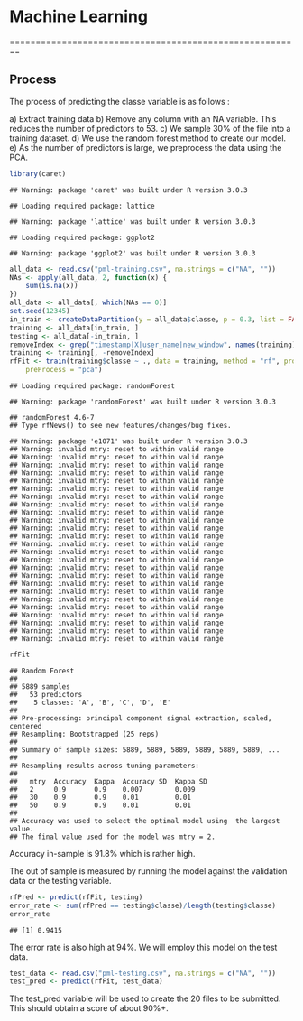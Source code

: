 # Machine Learning
========================================================

## Process 

The process of predicting the classe variable is as follows :

a) Extract training data
b) Remove any column with an NA variable. This reduces the number of predictors to 53.
c) We sample 30% of the file into a training dataset.
d) We use the random forest method to create our model.
e) As the number of predictors is large, we preprocess the data using the PCA.


```r
library(caret)
```

```
## Warning: package 'caret' was built under R version 3.0.3
```

```
## Loading required package: lattice
```

```
## Warning: package 'lattice' was built under R version 3.0.3
```

```
## Loading required package: ggplot2
```

```
## Warning: package 'ggplot2' was built under R version 3.0.3
```

```r
all_data <- read.csv("pml-training.csv", na.strings = c("NA", ""))
NAs <- apply(all_data, 2, function(x) {
    sum(is.na(x))
})
all_data <- all_data[, which(NAs == 0)]
set.seed(12345)
in_train <- createDataPartition(y = all_data$classe, p = 0.3, list = FALSE)
training <- all_data[in_train, ]
testing <- all_data[-in_train, ]
removeIndex <- grep("timestamp|X|user_name|new_window", names(training))
training <- training[, -removeIndex]
rfFit <- train(training$classe ~ ., data = training, method = "rf", prox = TRUE, 
    preProcess = "pca")
```

```
## Loading required package: randomForest
```

```
## Warning: package 'randomForest' was built under R version 3.0.3
```

```
## randomForest 4.6-7
## Type rfNews() to see new features/changes/bug fixes.
```

```
## Warning: package 'e1071' was built under R version 3.0.3
## Warning: invalid mtry: reset to within valid range
## Warning: invalid mtry: reset to within valid range
## Warning: invalid mtry: reset to within valid range
## Warning: invalid mtry: reset to within valid range
## Warning: invalid mtry: reset to within valid range
## Warning: invalid mtry: reset to within valid range
## Warning: invalid mtry: reset to within valid range
## Warning: invalid mtry: reset to within valid range
## Warning: invalid mtry: reset to within valid range
## Warning: invalid mtry: reset to within valid range
## Warning: invalid mtry: reset to within valid range
## Warning: invalid mtry: reset to within valid range
## Warning: invalid mtry: reset to within valid range
## Warning: invalid mtry: reset to within valid range
## Warning: invalid mtry: reset to within valid range
## Warning: invalid mtry: reset to within valid range
## Warning: invalid mtry: reset to within valid range
## Warning: invalid mtry: reset to within valid range
## Warning: invalid mtry: reset to within valid range
## Warning: invalid mtry: reset to within valid range
## Warning: invalid mtry: reset to within valid range
## Warning: invalid mtry: reset to within valid range
## Warning: invalid mtry: reset to within valid range
## Warning: invalid mtry: reset to within valid range
## Warning: invalid mtry: reset to within valid range
```

```r
rfFit
```

```
## Random Forest 
## 
## 5889 samples
##   53 predictors
##    5 classes: 'A', 'B', 'C', 'D', 'E' 
## 
## Pre-processing: principal component signal extraction, scaled, centered 
## Resampling: Bootstrapped (25 reps) 
## 
## Summary of sample sizes: 5889, 5889, 5889, 5889, 5889, 5889, ... 
## 
## Resampling results across tuning parameters:
## 
##   mtry  Accuracy  Kappa  Accuracy SD  Kappa SD
##   2     0.9       0.9    0.007        0.009   
##   30    0.9       0.9    0.01         0.01    
##   50    0.9       0.9    0.01         0.01    
## 
## Accuracy was used to select the optimal model using  the largest value.
## The final value used for the model was mtry = 2.
```


Accuracy in-sample is 91.8% which is rather high. 

The out of sample is measured by running the model against the validation data or the testing variable.


```r
rfPred <- predict(rfFit, testing)
error_rate <- sum(rfPred == testing$classe)/length(testing$classe)
error_rate
```

```
## [1] 0.9415
```


The error rate is also high at 94%. We will employ this model on the test data.


```r
test_data <- read.csv("pml-testing.csv", na.strings = c("NA", ""))
test_pred <- predict(rfFit, test_data)
```


The test_pred variable will be used to create the 20 files to be submitted. This should obtain a score of about 90%+.

